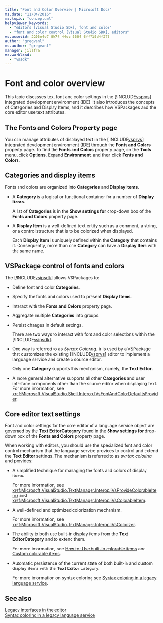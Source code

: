 ```yaml
---
title: "Font and Color Overview | Microsoft Docs"
ms.date: "11/04/2016"
ms.topic: "conceptual"
helpviewer_keywords: 
  - "editors [Visual Studio SDK], font and color"
  - "font and color control [Visual Studio SDK], editors"
ms.assetid: 2203e4e7-8b7f-44ec-8884-6ff718d4f278
author: "gregvanl"
ms.author: "gregvanl"
manager: jillfra
ms.workload: 
  - "vssdk"
---
```

# Font and color overview
This topic discusses text font and color settings in the [!INCLUDE[vsprvs](../code-quality/includes/vsprvs_md.md)] integrated development environment (IDE). It also introduces the concepts of Categories and Display Items, and it describes how VSPackages and the core editor use text attributes.  
  
## The Fonts and Colors Property page  
 You can manage attributes of displayed text in the [!INCLUDE[vsprvs](../code-quality/includes/vsprvs_md.md)] integrated development environment (IDE) through the **Fonts and Colors** property page. To find the **Fonts and Colors** property page, on the **Tools** menu, click **Options**. Expand **Environment**, and then click **Fonts and Colors**.  
  
## Categories and display items  
 Fonts and colors are organized into **Categories** and **Display Items**.  
  
- A **Category** is a logical or functional container for a number of **Display Items**.  
  
   A list of **Categories** is in the **Show settings for** drop-down box of the **Fonts and Colors** property page.  
  
- A **Display Item** is a well-defined text entity such as a comment, a string, or a control structure that is to be colorized when displayed.  
  
  Each **Display Item** is uniquely defined within the **Category** that contains it. Consequently, more than one **Category** can have a **Display Item** with the same name.  
  
## VSPackage control of fonts and colors  
 The [!INCLUDE[vsipsdk](../extensibility/includes/vsipsdk_md.md)] allows VSPackages to:  
  
- Define font and color **Categories**.  
  
- Specify the fonts and colors used to present **Display Items**.  
  
- Interact with the **Fonts and Colors** property page.  
  
- Aggregate multiple **Categories** into groups.  
  
- Persist changes in default settings.  
  
  There are two ways to interact with font and color selections within the [!INCLUDE[vsipsdk](../extensibility/includes/vsipsdk_md.md)].  
  
- One way is referred to as *Syntax Coloring*. It is used by a VSPackage that customizes the existing [!INCLUDE[vsprvs](../code-quality/includes/vsprvs_md.md)] editor to implement a language service and create a source editor.  
  
   Only one **Category** supports this mechanism, namely, the **Text Editor**.  
  
- A more general alternative supports all other **Categories** and user interface components other than the source editor when displaying text. For more information, see <xref:Microsoft.VisualStudio.Shell.Interop.IVsFontAndColorDefaultsProvider>.  
  
## Core editor text settings  
 Font and color settings for the core editor of a language service object are governed by the **Text EditorCategory** found in the **Show settings for** drop-down box of the **Fonts and Colors** property page.  
  
 When working with editors, you should use the specialized font and color control mechanism that the language service provides to control and extend the **Text Editor** settings. The mechanism is referred to as *syntax coloring* and provides:  
  
- A simplified technique for managing the fonts and colors of display items.  
  
   For more information, see <xref:Microsoft.VisualStudio.TextManager.Interop.IVsProvideColorableItems> and <xref:Microsoft.VisualStudio.TextManager.Interop.IVsColorableItem>.  
  
- A well-defined and optimized colorization mechanism.  
  
   For more information, see <xref:Microsoft.VisualStudio.TextManager.Interop.IVsColorizer>.  
  
- The ability to both use built-in display items from the **Text EditorCategory** and to extend them.  
  
   For more information, see [How to: Use built-in colorable items](../extensibility/internals/how-to-use-built-in-colorable-items.md) and [Custom colorable items](../extensibility/internals/custom-colorable-items.md).  
  
- Automatic persistence of the current state of both built-in and custom display items with the **Text Editor** category.  
  
  For more information on syntax coloring see [Syntax coloring in a legacy language service](../extensibility/internals/syntax-coloring-in-a-legacy-language-service.md).  
  
## See also  
 [Legacy interfaces in the editor](../extensibility/legacy-interfaces-in-the-editor.md)   
 [Syntax coloring in a legacy language service](../extensibility/internals/syntax-coloring-in-a-legacy-language-service.md)